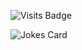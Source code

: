 ![Visits Badge](https://badges.pufler.dev/visits/Gavinfon/Gavinfon)

![Jokes Card](https://readme-jokes.vercel.app/api)
